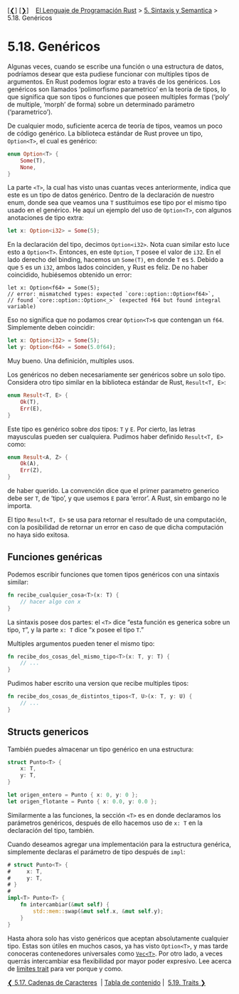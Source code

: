 [[❮]](ch05-17-strings.md)
[[❯]](ch05-19-traits.md)
&nbsp;&nbsp;
[El Lenguaje de Programación Rust](_index.md) >
[5. Sintaxis y Semantica](ch05-00-syntax-and-semantics.md) > 5.18. Genéricos

# 5.18. Genéricos

Algunas veces, cuando se escribe una función o una estructura de datos,
podríamos desear que esta pudiese funcionar con multiples tipos de argumentos.
En Rust podemos lograr esto a través de los genéricos. Los genéricos son
llamados ‘polimorfismo parametrico’ en la teoría de tipos, lo que significa que
son tipos o funciones que poseen multiples formas  (‘poly’ de multiple, ‘morph’
de forma) sobre un determinado parámetro (‘parametrico’).

De cualquier modo, suficiente acerca de teoría de tipos, veamos un poco de
código genérico. La biblioteca estándar de Rust provee un tipo, `Option<T>`, el
cual es genérico:

```rust
enum Option<T> {
    Some(T),
    None,
}
```

La parte `<T>`, la cual has visto unas cuantas veces anteriormente, indica que
este es un tipo de datos genérico. Dentro de la declaración de nuestro enum,
donde sea que veamos una `T` sustituimos ese tipo por el mismo tipo usado en el
genérico. He aquí un ejemplo del uso de `Option<T>`, con algunos anotaciones de
tipo extra:

```rust
let x: Option<i32> = Some(5);
```

En la declaración del tipo, decimos `Option<i32>`. Nota cuan similar esto luce
esto a `Option<T>`. Entonces, en este `Option`, `T` posee el valor de `i32`. En
el lado derecho del binding, hacemos un `Some(T)`, en donde `T` es `5`. Debido a
que `5` es un `i32`, ambos lados coinciden, y Rust es feliz. De no haber
coincidido, hubiésemos obtenido un error:

```rust,ignore
let x: Option<f64> = Some(5);
// error: mismatched types: expected `core::option::Option<f64>`,
// found `core::option::Option<_>` (expected f64 but found integral variable)
```

Eso no significa que no podamos crear `Option<T>`s que contengan un `f64`.
Simplemente deben coincidir:

```rust
let x: Option<i32> = Some(5);
let y: Option<f64> = Some(5.0f64);
```

Muy bueno. Una definición, multiples usos.

Los genéricos no deben necesariamente ser genéricos sobre un solo tipo.
Considera otro tipo similar en la biblioteca estándar de Rust, `Result<T, E>`:

```rust
enum Result<T, E> {
    Ok(T),
    Err(E),
}
```

Este tipo es genérico sobre _dos_ tipos: `T` y `E`. Por cierto, las letras
mayusculas pueden ser cualquiera. Pudimos haber definido `Result<T, E>` como:

```rust
enum Result<A, Z> {
    Ok(A),
    Err(Z),
}
```

de haber querido. La convención dice que el primer parametro generico debe ser
`T`, de ‘tipo’, y que usemos `E` para ‘error’. A Rust, sin embargo no le
importa.

El tipo `Result<T, E>` se usa para retornar el resultado de una computación, con
la posibilidad de retornar un error en caso de que dicha computación no haya
sido exitosa.

## Funciones genéricas

Podemos escribir funciones que tomen tipos genéricos con una sintaxis similar:

```rust
fn recibe_cualquier_cosa<T>(x: T) {
    // hacer algo con x
}
```

La sintaxis posee dos partes: el `<T>` dice “esta función es generica sobre un
tipo, `T`”, y la parte `x: T` dice “x posee el tipo `T`.”

Multiples argumentos pueden tener el mismo tipo:


```rust
fn recibe_dos_cosas_del_mismo_tipo<T>(x: T, y: T) {
    // ...
}
```

Pudimos haber escrito una version que recibe multiples tipos:


```rust
fn recibe_dos_cosas_de_distintos_tipos<T, U>(x: T, y: U) {
    // ...
}
```

## Structs genericos

También puedes almacenar un tipo genérico en una estructura:

```rust
struct Punto<T> {
    x: T,
    y: T,
}

let origen_entero = Punto { x: 0, y: 0 };
let origen_flotante = Punto { x: 0.0, y: 0.0 };
```

Similarmente a las funciones, la sección `<T>` es en donde declaramos los
parámetros genéricos, después de ello hacemos uso de `x: T` en la declaración
del tipo, también.

Cuando deseamos agregar una implementación para la estructura genérica,
simplemente declaras el parámetro de tipo después de `impl`:

```rust
# struct Punto<T> {
#     x: T,
#     y: T,
# }
#
impl<T> Punto<T> {
    fn intercambiar(&mut self) {
        std::mem::swap(&mut self.x, &mut self.y);
    }
}
```

Hasta ahora solo has visto genéricos que aceptan absolutamente cualquier tipo.
Estas son útiles en muchos casos, ya has visto `Option<T>`, y mas tarde
conoceras contenedores universales como [`Vec<T>`][Vec]. Por otro lado, a veces
querrás intercambiar esa flexibilidad por mayor poder expresivo. Lee acerca de
[limites trait][traits] para ver porque y como.

[traits]: traits.html
[Vec]: ../std/vec/struct.Vec.html

[❮ 5.17. Cadenas de Caracteres](ch05-17-strings.md)
&nbsp;|&nbsp;[Tabla de contenido](_index.md)&nbsp;|&nbsp;
[5.19. Traits ❯](ch05-19-traits.md)
